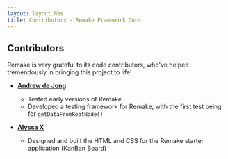 ```yaml
---
layout: layout.hbs
title: Contributors - Remake Framework Docs
---
```


## Contributors

Remake is very grateful to its code contributors, who've helped tremendously in bringing this project to life!

* **[Andrew de Jong](https://gitlab.com/android4682)**

  * Tested early versions of Remake
  * Developed a testing framework for Remake, with the first test being for `getDataFromRootNode()`

* **[Alyssa X](https://alyssax.com/)**

  * Designed and built the HTML and CSS for the Remake starter application (KanBan Board)
